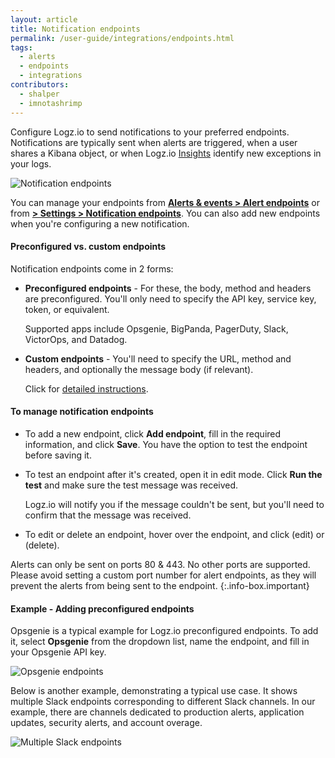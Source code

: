 ```yaml
---
layout: article
title: Notification endpoints
permalink: /user-guide/integrations/endpoints.html
tags:
  - alerts
  - endpoints
  - integrations
contributors:
  - shalper
  - imnotashrimp
---
```


Configure Logz.io to send notifications to your preferred endpoints. 
Notifications are typically sent when alerts are triggered, when a user shares a Kibana object, or when Logz.io [Insights]({{site.baseurl}}/user-guide/insights/exploring-insights.html) identify new exceptions in your logs. 


![Notification endpoints](https://dytvr9ot2sszz.cloudfront.net/logz-docs/notification-endpoints/notification-endpoints-11.png)


You can manage your endpoints 
from [**Alerts & events > Alert endpoints**](https://app.logz.io/#/dashboard/alerts/endpoints) or from [**<i class="li li-gear"></i> > Settings > Notification endpoints**](https://app.logz.io/#/dashboard/alerts/endpoints). 
You can also add new endpoints when you're configuring a new notification.


#### Preconfigured vs. custom endpoints 

Notification endpoints come in 2 forms:

 * **Preconfigured endpoints** -  For these, the body, method and headers are preconfigured. You'll only need to specify the API key, service key, token, or equivalent. 
 
   Supported apps include Opsgenie, BigPanda, PagerDuty, Slack, VictorOps, and Datadog. 

 * **Custom endpoints** - You'll need to specify the URL, method and headers, and optionally the message body (if relevant).
  
    Click for [detailed instructions]({{site.baseurl}}/user-guide/integrations/custom-endpoints.html). 

#### To manage notification endpoints

* To add a new endpoint, click **Add endpoint**,
  fill in the required information, and click **Save**. 
  You have the option to test the endpoint before saving it.   

* To test an endpoint after it's created, open it in edit mode. 
  Click **Run the test** and make sure the test message was received. 

  Logz.io will notify you if the message couldn't be sent, 
  but you'll need to confirm that the message was received. 
  
* To edit or delete an endpoint,
  hover over the endpoint,
  and click <i class="li li-pencil"></i> (edit)
  or <i class="li li-trash"></i> (delete).

Alerts can only be sent on ports 80 & 443. 
No other ports are supported.  
Please avoid setting a custom port number for alert endpoints, as they will prevent the alerts from being sent to the endpoint.
{:.info-box.important}


#### Example - Adding preconfigured endpoints 

Opsgenie is a typical example for Logz.io preconfigured endpoints. To add it, select **Opsgenie** from the dropdown list, name the endpoint, and fill in your Opsgenie API key. 
  
  ![Opsgenie endpoints](https://dytvr9ot2sszz.cloudfront.net/logz-docs/notification-endpoints/opsgenie-endpoint.png)

Below is another example, demonstrating a typical use case. It shows multiple Slack endpoints corresponding to different Slack channels. In our example, there are channels dedicated to production alerts, application updates, security alerts, and account overage. 

![Multiple Slack endpoints](https://dytvr9ot2sszz.cloudfront.net/logz-docs/notification-endpoints/slack-endpoints.png)